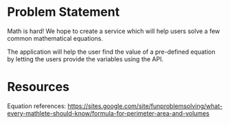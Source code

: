 # Problem Statement

Math is hard! We hope to create a service which will help users solve a few common mathematical equations.

The application will help the user find the value of a pre-defined equation by letting the users provide the variables using the API.

# Resources

Equation references: https://sites.google.com/site/funproblemsolving/what-every-mathlete-should-know/formula-for-perimeter-area-and-volumes
